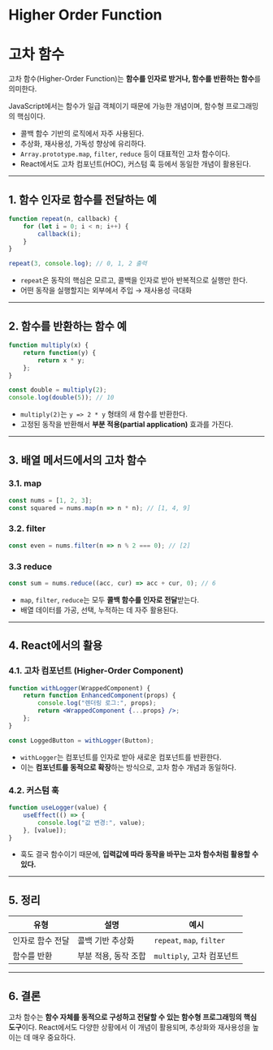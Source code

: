 # Higher Order Function

# 고차 함수

고차 함수(Higher-Order Function)는 **함수를 인자로 받거나, 함수를 반환하는 함수**를 의미한다.

JavaScript에서는 함수가 일급 객체이기 때문에 가능한 개념이며, 함수형 프로그래밍의 핵심이다.

- 콜백 함수 기반의 로직에서 자주 사용된다.
- 추상화, 재사용성, 가독성 향상에 유리하다.
- `Array.prototype.map`, `filter`, `reduce` 등이 대표적인 고차 함수이다.
- React에서도 고차 컴포넌트(HOC), 커스텀 훅 등에서 동일한 개념이 활용된다.

---

## 1. 함수 인자로 함수를 전달하는 예

```jsx
function repeat(n, callback) {
    for (let i = 0; i < n; i++) {
        callback(i);
    }
}

repeat(3, console.log); // 0, 1, 2 출력
```

- `repeat`은 동작의 핵심은 모르고, 콜백을 인자로 받아 반복적으로 실행만 한다.
- 어떤 동작을 실행할지는 외부에서 주입 → 재사용성 극대화

---

## 2. 함수를 반환하는 함수 예

```jsx
function multiply(x) {
    return function(y) {
        return x * y;
    };
}

const double = multiply(2);
console.log(double(5)); // 10
```

- `multiply(2)`는 `y => 2 * y` 형태의 새 함수를 반환한다.
- 고정된 동작을 반환해서 **부분 적용(partial application)** 효과를 가진다.

---

## 3. 배열 메서드에서의 고차 함수

### 3.1. map

```jsx
const nums = [1, 2, 3];
const squared = nums.map(n => n * n); // [1, 4, 9]
```

### 3.2. filter

```jsx
const even = nums.filter(n => n % 2 === 0); // [2]
```

### 3.3 reduce

```jsx
const sum = nums.reduce((acc, cur) => acc + cur, 0); // 6
```

- `map`, `filter`, `reduce`는 모두 **콜백 함수를 인자로 전달**받는다.
- 배열 데이터를 가공, 선택, 누적하는 데 자주 활용된다.

---

## 4. React에서의 활용

### 4.1. 고차 컴포넌트 (Higher-Order Component)

```jsx
function withLogger(WrappedComponent) {
    return function EnhancedComponent(props) {
        console.log("렌더링 로그:", props);
        return <WrappedComponent {...props} />;
    };
}

const LoggedButton = withLogger(Button);
```

- `withLogger`는 컴포넌트를 인자로 받아 새로운 컴포넌트를 반환한다.
- 이는 **컴포넌트를 동적으로 확장**하는 방식으로, 고차 함수 개념과 동일하다.

### 4.2. 커스텀 훅

```jsx
function useLogger(value) {
    useEffect(() => {
        console.log("값 변경:", value);
    }, [value]);
}
```

- 훅도 결국 함수이기 때문에, **입력값에 따라 동작을 바꾸는 고차 함수처럼 활용할 수 있다.**

---

## 5. 정리

| **유형** | **설명** | **예시** |
| --- | --- | --- |
| 인자로 함수 전달 | 콜백 기반 추상화 | `repeat`, `map`, `filter` |
| 함수를 반환 | 부분 적용, 동작 조합 | `multiply`, 고차 컴포넌트 |

---

## 6. 결론

고차 함수는 **함수 자체를 동적으로 구성하고 전달할 수 있는 함수형 프로그래밍의 핵심 도구**이다.
React에서도 다양한 상황에서 이 개념이 활용되며, 추상화와 재사용성을 높이는 데 매우 중요하다.